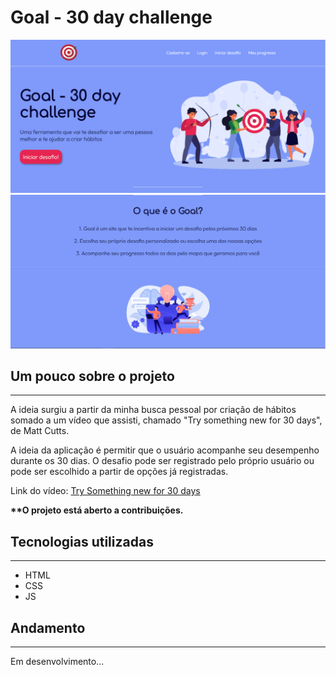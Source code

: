 # Goal - 30 day challenge

<img src=".github/landing-page.png" />

<img src=".github/content.png" />

<br>

## Um pouco sobre o projeto

---

<p>A ideia surgiu a partir da minha busca pessoal por criação de hábitos somado a um vídeo que assisti, chamado "Try something new for 30 days", de Matt Cutts. </p>

<p>A ideia da aplicação é permitir que o usuário acompanhe seu desempenho durante os 30 dias. O desafio pode ser registrado pelo próprio usuário ou pode ser escolhido a partir de opções já registradas.</p>

<p>Link do vídeo: <a href="https://youtu.be/UNP03fDSj1U">Try Something new for 30 days</a></p>

<p><strong>**O projeto está aberto a contribuições.</strong></p>

## Tecnologias utilizadas

---

- HTML
- CSS
- JS

## Andamento

---

<p>Em desenvolvimento...</p>
